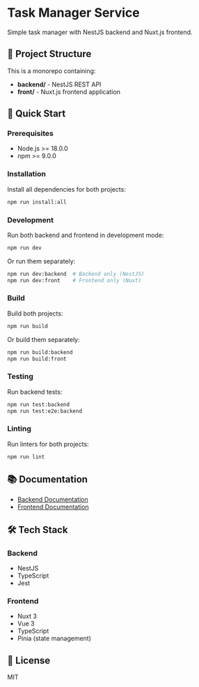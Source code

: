 # Task Manager Service

Simple task manager with NestJS backend and Nuxt.js frontend.

## 📁 Project Structure

This is a monorepo containing:
- **backend/** - NestJS REST API
- **front/** - Nuxt.js frontend application

## 🚀 Quick Start

### Prerequisites
- Node.js >= 18.0.0
- npm >= 9.0.0

### Installation

Install all dependencies for both projects:
```bash
npm run install:all
```

### Development

Run both backend and frontend in development mode:
```bash
npm run dev
```

Or run them separately:
```bash
npm run dev:backend  # Backend only (NestJS)
npm run dev:front    # Frontend only (Nuxt)
```

### Build

Build both projects:
```bash
npm run build
```

Or build them separately:
```bash
npm run build:backend
npm run build:front
```

### Testing

Run backend tests:
```bash
npm run test:backend
npm run test:e2e:backend
```

### Linting

Run linters for both projects:
```bash
npm run lint
```

## 📚 Documentation

- [Backend Documentation](./backend/README.md)
- [Frontend Documentation](./front/README.md)

## 🛠 Tech Stack

### Backend
- NestJS
- TypeScript
- Jest

### Frontend
- Nuxt 3
- Vue 3
- TypeScript
- Pinia (state management)

## 📝 License

MIT

